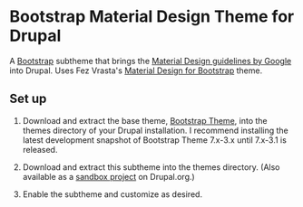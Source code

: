 # Bootstrap Material Design Theme for Drupal

A [Bootstrap](https://www.drupal.org/project/bootstrap) subtheme that brings the [Material Design guidelines by Google](http://www.google.com/design/spec/material-design/introduction.html) into Drupal. Uses Fez Vrasta's [Material Design for Bootstrap](https://fezvrasta.github.io/bootstrap-material-design) theme.

## Set up

1. Download and extract the base theme, [Bootstrap Theme](https://www.drupal.org/project/bootstrap), into the themes directory of your Drupal installation. I recommend installing the latest development snapshot of Bootstrap Theme 7.x-3.x until 7.x-3.1 is released.
   
2. Download and extract this subtheme into the themes directory. (Also available as a [sandbox project](https://www.drupal.org/sandbox/othermachines/2535992) on Drupal.org.)
   
3. Enable the subtheme and customize as desired.
